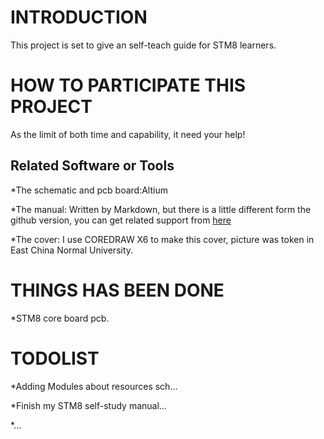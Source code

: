 # INTRODUCTION #
This project is set to give an self-teach guide for STM8 learners.

# HOW TO PARTICIPATE THIS PROJECT #
As the limit of both time and capability, it need your help!

## Related Software or Tools ##
*The schematic and pcb board:Altium

*The manual: Written by Markdown, but there is a little different form the github version, you can get related support from [here](www.github.com/larrycai/kaiyuanbook)

*The cover: I use COREDRAW X6 to make this cover, picture was token in East China Normal University.
# THINGS HAS BEEN DONE #

*STM8 core board pcb.

# TODOLIST #

*Adding Modules about resources sch...

*Finish my STM8 self-study manual...

*...

